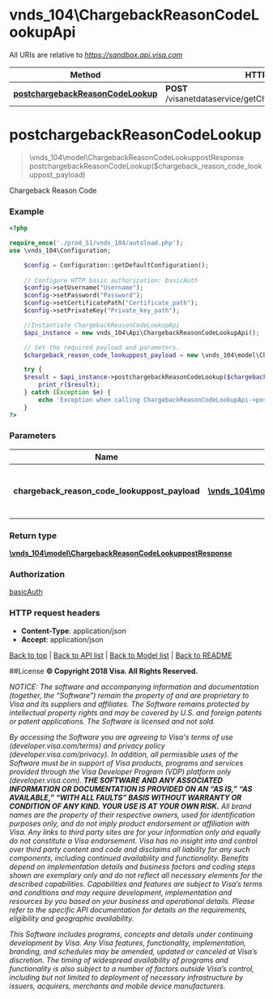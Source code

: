 # vnds_104\ChargebackReasonCodeLookupApi

All URIs are relative to *https://sandbox.api.visa.com*

Method | HTTP request | Description
------------- | ------------- | -------------
[**postchargebackReasonCodeLookup**](ChargebackReasonCodeLookupApi.md#postchargebackReasonCodeLookup) | **POST** /visanetdataservice/getChargebackReasonCodeLookup | 


# **postchargebackReasonCodeLookup**
> \vnds_104\model\ChargebackReasonCodeLookuppostResponse postchargebackReasonCodeLookup($chargeback_reason_code_lookuppost_payload)



Chargeback Reason Code

### Example
```php
<?php

require_once('./prod_51/vnds_104/autoload.php');
use \vnds_104\Configuration;

    $config = Configuration::getDefaultConfiguration();
    
    // Configure HTTP basic authorization: basicAuth
    $config->setUsername("Username");
    $config->setPassword("Password");
    $config->setCertificatePath("Certificate_path");
    $config->setPrivateKey("Private_key_path");

    //Instantiate ChargebackReasonCodeLookupApi
    $api_instance = new vnds_104\Api\ChargebackReasonCodeLookupApi();

    // Set the required payload and parameters.
    $chargeback_reason_code_lookuppost_payload = new \vnds_104\model\ChargebackReasonCodeLookuppostPayload(); // \vnds_104\model\ChargebackReasonCodeLookuppostPayload

    try {
    $result = $api_instance->postchargebackReasonCodeLookup($chargeback_reason_code_lookuppost_payload);
        print_r($result);
    } catch (Exception $e) {
        echo 'Exception when calling ChargebackReasonCodeLookupApi->postchargebackReasonCodeLookup: ', $e->getMessage(), PHP_EOL;
    }
?>
```

### Parameters

Name | Type | Description  | Notes
------------- | ------------- | ------------- | -------------
 **chargeback_reason_code_lookuppost_payload** | [**\vnds_104\model\ChargebackReasonCodeLookuppostPayload**](../Model/\vnds_104\model\ChargebackReasonCodeLookuppostPayload.md)| Chargeback Reason Code request payload |

### Return type

[**\vnds_104\model\ChargebackReasonCodeLookuppostResponse**](../Model/ChargebackReasonCodeLookuppostResponse.md)

### Authorization

[basicAuth](../../README.md#basicAuth)

### HTTP request headers

 - **Content-Type**: application/json
 - **Accept**: application/json

[Back to top](#)   |   [Back to API list](../../README.md#documentation-for-api-endpoints)   |   [Back to Model list](../../README.md#documentation-for-models)   |   [Back to README](../../README.md)


##License
**© Copyright 2018 Visa. All Rights Reserved.**

*NOTICE: The software and accompanying information and documentation (together, the “Software”) remain the property of
and are proprietary to Visa and its suppliers and affiliates. The Software remains protected by intellectual property
rights and may be covered by U.S. and foreign patents or patent applications. The Software is licensed and not sold.*

*By accessing the Software you are agreeing to Visa's terms of use (developer.visa.com/terms) and privacy policy (developer.visa.com/privacy).
In addition, all permissible uses of the Software must be in support of Visa products, programs and services provided
through the Visa Developer Program (VDP) platform only (developer.visa.com). **THE SOFTWARE AND ANY ASSOCIATED
INFORMATION OR DOCUMENTATION IS PROVIDED ON AN “AS IS,” “AS AVAILABLE,” “WITH ALL FAULTS” BASIS WITHOUT WARRANTY OR
CONDITION OF ANY KIND. YOUR USE IS AT YOUR OWN RISK.** All brand names are the property of their respective owners, used for identification purposes only, and do not imply
product endorsement or affiliation with Visa. Any links to third party sites are for your information only and equally
do not constitute a Visa endorsement. Visa has no insight into and control over third party content and code and disclaims
all liability for any such components, including continued availability and functionality. Benefits depend on implementation
details and business factors and coding steps shown are exemplary only and do not reflect all necessary elements for the
described capabilities. Capabilities and features are subject to Visa’s terms and conditions and may require development,
implementation and resources by you based on your business and operational details. Please refer to the specific
API documentation for details on the requirements, eligibility and geographic availability.*

*This Software includes programs, concepts and details under continuing development by Visa. Any Visa features,
functionality, implementation, branding, and schedules may be amended, updated or canceled at Visa’s discretion.
The timing of widespread availability of programs and functionality is also subject to a number of factors outside Visa’s control,
including but not limited to deployment of necessary infrastructure by issuers, acquirers, merchants and mobile device manufacturers.*